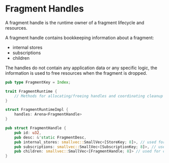 # Fragment Handles

A fragment handle is the runtime owner of a fragment lifecycle and resources.

A fragment handle contains bookkeeping information about a fragment:

- internal stores
- subscriptions
- children

The handles do not contain any application data or any specific logic, the
information is used to free resources when the fragment is dropped.

```rust
pub type FragmentKey = Index;

trait FragmentRuntime {
    // Methods for allocating/freeing handles and coordinating cleanup
}

struct FragmentRuntimeImpl {
    handles: Arena<FragmentHandle>
}

pub struct FragmentHandle {
    pub id: u32,
    pub desc: &'static FragmentDesc,
    pub internal_stores: smallvec::SmallVec<[StoreKey; 8]>, // used for cleanup when the handle is dropped
    pub subscriptions: smallvec::SmallVec<[SubscriptionKey; 8]>, // used for cleanup when the handle is dropped
    pub children: smallvec::SmallVec<[FragmentHandle; 8]> // used for cleanup when the handle is dropped
}
```
